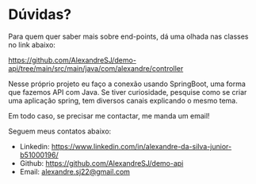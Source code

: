 # Dúvidas?
Para quem quer saber mais sobre end-points, dá uma olhada nas classes no link abaixo:

https://github.com/AlexandreSJ/demo-api/tree/main/src/main/java/com/alexandre/controller

Nesse próprio projeto eu faço a conexão usando SpringBoot, uma forma que fazemos API com Java. Se tiver curiosidade, pesquise como se criar uma aplicação spring, tem diversos canais explicando o mesmo tema.

Em todo caso, se precisar me contactar, me manda um email!

Seguem meus contatos abaixo:
- Linkedin: https://www.linkedin.com/in/alexandre-da-silva-junior-b51000196/
- Github: https://github.com/AlexandreSJ/demo-api
- Email: alexandre.sj22@gmail.com
